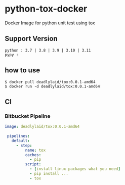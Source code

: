 
# python-tox-docker
Docker Image for python unit test using tox

## Support Version

```
python : 3.7 | 3.8 | 3.9 | 3.10 | 3.11
pypy : 
```


## how to use

```shell
$ docker pull deadlylaid/tox:0.0.1-amd64
$ docker run -d deadlylaid/tox:0.0.1-amd64
```

## CI

### Bitbucket Pipeline

```yaml
image: deadlylaid/tox:0.0.1-amd64
 
 pipelines:
   default:
     - step:
         name: tox
         caches:
           - pip
         script:
           - [install linux packages what you need]
           - pip install ...
           - tox
```
